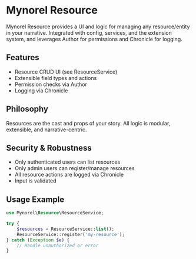 
# Mynorel Resource

Mynorel Resource provides a UI and logic for managing any resource/entity in your narrative. Integrated with config, services, and the extension system, and leverages Author for permissions and Chronicle for logging.

## Features
- Resource CRUD UI (see ResourceService)
- Extensible field types and actions
- Permission checks via Author
- Logging via Chronicle

## Philosophy
Resources are the cast and props of your story. All logic is modular, extensible, and narrative-centric.

## Security & Robustness
- Only authenticated users can list resources
- Only admin users can register/manage resources
- All resource actions are logged via Chronicle
- Input is validated

## Usage Example
```php
use Mynorel\Resource\ResourceService;

try {
	$resources = ResourceService::list();
	ResourceService::register('my-resource');
} catch (Exception $e) {
	// Handle unauthorized or error
}
```
